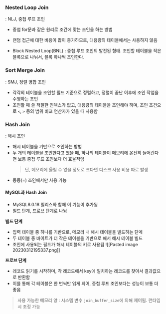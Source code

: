 
### Nested Loop Join
: NLJ, 중첩 루프 조인

- 중첩 for문과 같은 원리로 조건에 맞는 조인을 하는 방법
- 랜덤 접근에 대한 비용이 많이 증가하므로, 대용량의 테이블에서는 사용하지 않음

- Block Nested Loop(BNL) : 중첩 루프 조인의 발전된 형태. 조인할 테이블을 작은 블록으로 나눠서, 블록 하나씩 조인한다.


### Sort Merge Join
: SMJ, 정렬 병합 조인

- 각각의 테이블을 조인할 필드 기준으로 정렬하고, 정렬이 끝난 이후에 조인 작업을 수행하는 조인
- 조인할 때 쓸 적절한 인덱스가 없고, 대용량의 테이블을 조인해야 하며, 조인 조건으로 `<`, `>` 등의 범위 비교 연산자가 있을 때 사용함


### Hash Join
: 해시 조인

- 해시 테이블을 기반으로 조인하는 방법
- 두 개의 테이블을 조인한다고 했을 때, 하나의 테이블이 메모리에 온전히 들어간다면 보통 중첩 루프 조인보다 더 효율적임
  > 단, 메모리에 올릴 수 없을 정도로 크다면 디스크 사용 비용 따로 발생
- 동등(=) 조인에서만 사용 가능

#### MySQL과 Hash Join
- MySQL8.0.18 릴리스와 함께 이 기능이 추가됨
- 빌드 단계, 프로브 단계로 나뉨

**빌드 단계**
- 입력 테이블 중 하나를 기반으로, 메모리 내 해시 테이블을 빌드하는 단계
- 두 테이블 중 바이트가 더 작은 테이블을 기반으로 해서 해시 테이블 빌드
- 조인에 사용되는 필드가 해시 테이블의 키로 사용됨 ![[Pasted image 20230312195337.png]]

**프로브 단계**
- 레코드 읽기를 시작하며, 각 레코드에서 key에 일치하는 레코드를 찾아서 결과값으로 반환함
- 이를 통해 각 테이블은 한 번씩만 읽게 되어, 중첩 루프 조인보다는 성능이 보통 더 좋음

> 사용 가능한 메모리 양 : 시스템 변수 `join_buffer_size`에 의해 제어됨. 런타임시 조정 가능